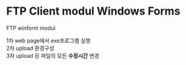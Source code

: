 # FTP Client modul Windows Forms
FTP winform modul

1차 web page에서 exe프로그램 실행  
2차 upload 환경구성  
3차 upload 된 파일의 모든 **수정시간** 변경
